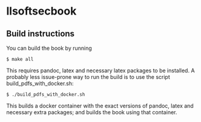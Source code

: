 # llsoftsecbook


## Build instructions

You can build the book by running

```console
$ make all
```

This requires pandoc, latex and necessary latex packages to be installed.
A probably less issue-prone way to run the build is to use the script
build_pdfs_with_docker.sh:

```console
$ ./build_pdfs_with_docker.sh
```

This builds a docker container with the exact versions of pandoc, latex and
necessary extra packages; and builds the book using that container.
